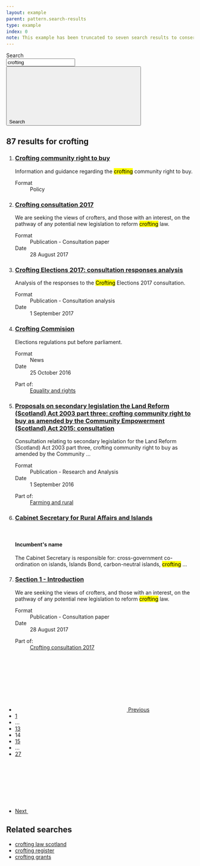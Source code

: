 ```yaml
---
layout: example
parent: pattern.search-results
type: example
index: 0
note: This example has been truncated to seven search results to conserve space.
---
```

<main class="ds_layout  ds_layout--search-results  ds_search-results">
    <div class="ds_layout__header">
        <div class="ds_site-search">
            <form role="search" class="ds_site-search__form">
                <label class="ds_label  visually-hidden" for="site-search">Search</label>
                <div class="ds_input__wrapper  ds_input__wrapper--has-icon">
                    <input name="q" required="" id="site-search" class="ds_input  ds_site-search__input" type="search" value="crofting" placeholder="Search" autocomplete="off">
                    <button type="submit" class="ds_button  js-site-search-button">
                        <span class="visually-hidden">Search</span>
                        <svg class="ds_icon" aria-hidden="true" role="img"><use href="/assets/images/icons/icons.stack.svg#search"></use></svg>
                    </button>
                </div>
            </form>
        </div>
    </div>
    <div class="ds_layout__content">
        <h2 class="ds_search-results__title"><span class="ds_search-results__title-count">87</span> results for <span class="ds_search-results__title-query">crofting</span></h2>
        <ol class="ds_search-results__list" data-total="87">
            <li class="ds_search-result">
                <h3 class="ds_search-result__title">
                    <a class="ds_search-result__link" href="#">Crofting community right to buy</a>
                </h3>
                <p class="ds_search-result__summary">Information and guidance regarding the <mark>crofting</mark> community right to buy.</p>
                <dl class="ds_metadata ds_search-result__metadata  ds_metadata--inline">
                    <div class="ds_metadata__item">
                        <dt class="ds_metadata__key visually-hidden">Format</dt>
                        <dd class="ds_metadata__value">Policy</dd>
                    </div>
                </dl>
            </li>
            <li class="ds_search-result">
                <h3 class="ds_search-result__title">
                    <a class="ds_search-result__link" href="#">Crofting consultation 2017</a>
                </h3>
                <p class="ds_search-result__summary">We are seeking the views of crofters, and those with an interest, on the pathway of any potential new legislation to reform <mark>crofting</mark> law.</p>
                <dl class="ds_metadata ds_search-result__metadata ds_metadata--inline">
                    <div class="ds_metadata__item">
                        <dt class="ds_metadata__key visually-hidden">Format</dt>
                        <dd class="ds_metadata__value">Publication - Consultation paper</dd>
                    </div>
                    <div class="ds_metadata__item">
                        <dt class="ds_metadata__key visually-hidden">Date</dt>
                        <dd class="ds_metadata__value">28 August 2017</dd>
                    </div>
                </dl>
            </li>
            <li class="ds_search-result">
                <h3 class="ds_search-result__title">
                    <a class="ds_search-result__link" href="#">Crofting Elections 2017: consultation responses analysis</a>
                </h3>
                <p class="ds_search-result__summary">Analysis of the responses to the <mark>Crofting</mark> Elections 2017 consultation.</p>
                <dl class="ds_metadata ds_search-result__metadata ds_metadata--inline">
                    <div class="ds_metadata__item">
                        <dt class="ds_metadata__key visually-hidden">Format</dt>
                        <dd class="ds_metadata__value">Publication - Consultation analysis</dd>
                    </div>
                    <div class="ds_metadata__item">
                        <dt class="ds_metadata__key visually-hidden">Date</dt>
                        <dd class="ds_metadata__value">1 September 2017</dd>
                    </div>
                </dl>
            </li>
            <li class="ds_search-result">
                <h3 class="ds_search-result__title">
                    <a class="ds_search-result__link" href="#">Crofting Commision</a>
                </h3>
                <p class="ds_search-result__summary">Elections regulations put before parliament.</p>
                <dl class="ds_metadata ds_search-result__metadata ds_metadata--inline">
                    <div class="ds_metadata__item">
                        <dt class="ds_metadata__key visually-hidden">Format</dt>
                        <dd class="ds_metadata__value">News</dd>
                    </div>
                    <div class="ds_metadata__item">
                        <dt class="ds_metadata__key visually-hidden">Date</dt>
                        <dd class="ds_metadata__value">25 October 2016</dd>
                    </div>
                </dl>
                <dl class="ds_search-result__context">
                    <dt class="ds_search-result__context-key">Part of:</dt>
                    <dd class="ds_search-result__context-value"><a href="#">Equality and rights</a></dd>
                </dl>
            </li>
            <li class="ds_search-result">
                <h3 class="ds_search-result__title">
                    <a class="ds_search-result__link" href="#">Proposals on secondary legislation the Land Reform (Scotland) Act 2003 part three: crofting community right to buy as amended by the Community Empowerment (Scotland) Act 2015: consultation</a>
                </h3>
                <p class="ds_search-result__summary">Consultation relating to secondary legislation for the Land Reform (Scotland) Act 2003 part three, crofting community right to buy as amended by the Community ...</p>
                <dl class="ds_metadata ds_search-result__metadata ds_metadata--inline">
                    <div class="ds_metadata__item">
                        <dt class="ds_metadata__key visually-hidden">Format</dt>
                        <dd class="ds_metadata__value">Publication - Research and Analysis</dd>
                    </div>
                    <div class="ds_metadata__item">
                        <dt class="ds_metadata__key visually-hidden">Date</dt>
                        <dd class="ds_metadata__value">1 September 2016</dd>
                    </div>
                </dl>
                <dl class="ds_search-result__context">
                    <dt class="ds_search-result__context-key">Part of:</dt>
                    <dd class="ds_search-result__context-value"><a href="#">Farming and rural</a></dd>
                </dl>
            </li>
            <li class="ds_search-result">
                <h3 class="ds_search-result__title">
                    <a class="ds_search-result__link" href="#">Cabinet Secretary for Rural Affairs and Islands</a>
                </h3>
                <div class="ds_search-result__has-media">
                    <div class="ds_search-result__media-wrapper">
                        <div class="ds_search-result__media  ds_aspect-box  ds_aspect-box--square">
                            <a class="ds_search-result__media-link" href="#" tabindex="-1">
                                <img alt="" aria-hidden="true" class="ds_aspect-box__inner" 
                                    srcset="/assets/images/people/example-image-person-96x96.png 96w,
                                            /assets/images/people/example-image-person-96x96-x2.png 192w,
                                            /assets/images/people/example-image-person-128x128.png 128w,
                                            /assets/images/people/example-image-person-128x128-x2.png 256w,
                                            /assets/images/people/example-image-person-160x160.png 160w,
                                            /assets/images/people/example-image-person-160x160-x2.png 320w"
                                    sizes="(min-width: 1200px) 160px,
                                        (min-width: 992px) 128px,
                                        96px"
                                    src="/assets/images/people/example-image-person-96x96.png"
                                    loading="lazy" />
                            </a>
                        </div>
                    </div>
                    <div>
                        <h4 class="ds_search-result__sub-title">Incumbent&#39;s name</h4>
                        <p class="ds_search-result__summary">The Cabinet Secretary is responsible for: cross-government co-ordination on islands, Islands Bond, carbon-neutral islands, <mark>crofting</mark> ...</p>
                    </div>
                </div>
            </li>
            <li class="ds_search-result">
                <h3 class="ds_search-result__title">
                    <a class="ds_search-result__link" href="#">Section 1 - Introduction</a>
                </h3>
                <p class="ds_search-result__summary">We are seeking the views of crofters, and those with an interest, on the pathway of any potential new legislation to reform <mark>crofting</mark> law.</p>
                <dl class="ds_metadata ds_search-result__metadata ds_metadata--inline">
                    <div class="ds_metadata__item">
                        <dt class="ds_metadata__key visually-hidden">Format</dt>
                        <dd class="ds_metadata__value">Publication - Consultation paper</dd>
                    </div>
                    <div class="ds_metadata__item">
                        <dt class="ds_metadata__key visually-hidden">Date</dt>
                        <dd class="ds_metadata__value">28 August 2017</dd>
                    </div>
                </dl>
                <dl class="ds_search-result__context">
                    <dt class="ds_search-result__context-key">Part of:</dt>
                    <dd class="ds_search-result__context-value"><a href="#">Crofting consultation 2017</a></dd>
                </dl>
            </li>
        </ol>
        <nav class="ds_pagination" aria-label="">
            <ul class="ds_pagination__list">
                <li class="ds_pagination__item">
                    <a class="ds_pagination__link  ds_pagination__link--text  ds_pagination__link--icon" href="#">
                        <svg class="ds_icon" aria-hidden="true" role="img">
                            <use href="/assets/images/icons/icons.stack.svg#chevron_left"></use>
                        </svg>
                        <span class="ds_pagination__link-label">Previous</span>
                    </a>
                </li>
                <li class="ds_pagination__item">
                    <a class="ds_pagination__link" href="#">
                        <span class="ds_pagination__link-label">1</span>
                    </a>
                </li>
                <li class="ds_pagination__item" aria-hidden="true">
                    <span class="ds_pagination__link  ds_pagination__link--ellipsis">&hellip;</span>
                </li>
                <li class="ds_pagination__item">
                    <a class="ds_pagination__link" href="#">
                        <span class="ds_pagination__link-label">13</span>
                    </a>
                </li>
                <li class="ds_pagination__item" aria-current="page">
                    <span class="ds_pagination__link  ds_current">14</span>
                </li>
                <li class="ds_pagination__item">
                    <a class="ds_pagination__link" href="#">
                        <span class="ds_pagination__link-label">15</span>
                    </a>
                </li>
                <li class="ds_pagination__item" aria-hidden="true">
                    <span class="ds_pagination__link  ds_pagination__link--ellipsis">&hellip;</span>
                </li>
                <li class="ds_pagination__item">
                    <a class="ds_pagination__link" href="#">
                        <span class="ds_pagination__link-label">27</span>
                    </a>
                </li>
                <li class="ds_pagination__item">
                    <a class="ds_pagination__link  ds_pagination__link--text  ds_pagination__link--icon" href="#">
                        <span class="ds_pagination__link-label">Next</span>
                        <svg class="ds_icon" aria-hidden="true" role="img">
                            <use href="/assets/images/icons/icons.stack.svg#chevron_right"></use>
                        </svg>
                    </a>
                </li>
            </ul>
        </nav>
        <aside class="ds_search-results__related" aria-labelledby="search-results__related-title">
            <h2 id="search-results__related-title" class="ds_search-results__related-title">Related searches</h2>
            <ul class="ds_no-bullets">
                <li><a href="#">crofting law scotland</a></li>
                <li><a href="#">crofting register</a></li>
                <li><a href="#">crofting grants</a></li>
            </ul>
        </aside>
    </div>
</main>
